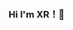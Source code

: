 ### Hi I'm XR！👋
[XR's GitHub Stats]: https://github-readme-stats.vercel.app/api?username=xrrrrrrrr


